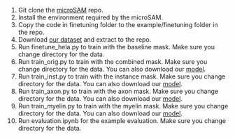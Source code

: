 1. Git clone the [microSAM](https://github.com/computational-cell-analytics/micro-sam) repo.
2. Install the environment required by the microSAM.
3. Copy the code in finetuning folder to the example/finetuning folder in the repo.
4. Download [our dataset](https://drive.google.com/file/d/1Q7S9wW9Ksuf3w7p7_w9St_Xa0pHwjc8S/view?usp=drive_link) and extract to the repo.
5. Run finetune_hela.py to train with the baseline mask. Make sure you change directory for the data. 
6. Run train_orig.py to train with the combined mask. Make sure you change directory for the data. You can also download our [model](https://drive.google.com/file/d/1K0pWnQk7Y4nbx1Bhe4VRClGuzh8XZHY9/view?usp=drive_link).
7. Run train_inst.py to train with the instance mask. Make sure you change directory for the data. You can also download our [model](https://drive.google.com/file/d/1hCVCvCNXGxOEg8dkL8jCw-Evz0-06B7C/view?usp=sharing).
8. Run train_axon.py to train with the axon mask. Make sure you change directory for the data. You can also download our [model](https://drive.google.com/file/d/1opKTymw-eH8OQdyWw14vboTE5gzsCQND/view?usp=sharing).
9. Run train_myelin.py to train with the myelin mask. Make sure you change directory for the data. You can also download our [model](https://drive.google.com/file/d/1voie-0zM0iHpO3Nb7kHNo9wE1AlW87na/view?usp=sharing).
10. Run evaluation.ipynb for the example evaluation. Make sure you change directory for the data.

